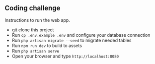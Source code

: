 

## Coding challenge

Instructions to run the web app.

- git clone this project
- Run `cp .env.example .env` and configure your database connection
- Run `php artisan migrate --seed` to migrate needed tables
- Run `npm run dev` to build to assets
- Run `php artisan serve`
- Open your browser and type `http://localhost:8080`

